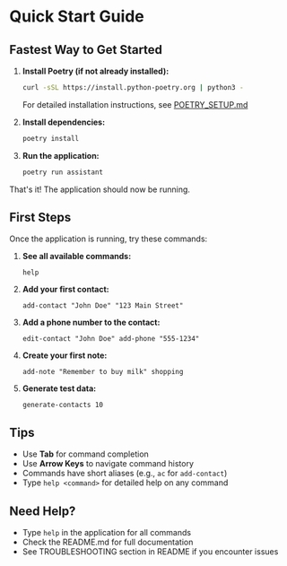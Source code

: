 # Quick Start Guide

## Fastest Way to Get Started

1. **Install Poetry (if not already installed):**
   ```bash
   curl -sSL https://install.python-poetry.org | python3 -
   ```
   
   For detailed installation instructions, see [POETRY_SETUP.md](POETRY_SETUP.md)

2. **Install dependencies:**
   ```bash
   poetry install
   ```

3. **Run the application:**
   ```bash
   poetry run assistant
   ```

That's it! The application should now be running.

## First Steps

Once the application is running, try these commands:

1. **See all available commands:**
   ```
   help
   ```

2. **Add your first contact:**
   ```
   add-contact "John Doe" "123 Main Street"
   ```

3. **Add a phone number to the contact:**
   ```
   edit-contact "John Doe" add-phone "555-1234"
   ```

4. **Create your first note:**
   ```
   add-note "Remember to buy milk" shopping
   ```

5. **Generate test data:**
   ```
   generate-contacts 10
   ```

## Tips

- Use **Tab** for command completion
- Use **Arrow Keys** to navigate command history
- Commands have short aliases (e.g., `ac` for `add-contact`)
- Type `help <command>` for detailed help on any command

## Need Help?

- Type `help` in the application for all commands
- Check the README.md for full documentation
- See TROUBLESHOOTING section in README if you encounter issues 
